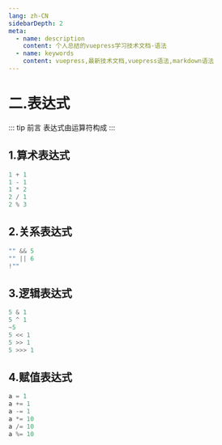 ```yaml
---
lang: zh-CN
sidebarDepth: 2
meta:
  - name: description
    content: 个人总结的vuepress学习技术文档-语法
  - name: keywords
    content: vuepress,最新技术文档,vuepress语法,markdown语法
---
```


# 二.表达式

::: tip 前言
表达式由运算符构成
:::

## 1.算术表达式

```js
1 + 1
1 - 1
1 * 2
2 / 1
2 % 3
```

## 2.关系表达式

```js
"" && 5
"" || 6
!""
```

## 3.逻辑表达式

```js
5 & 1
5 ^ 1
~5
5 << 1
5 >> 1
5 >>> 1
```

## 4.赋值表达式

```js
a = 1
a += 1
a -= 1
a *= 10
a /= 10
a %= 10
```
